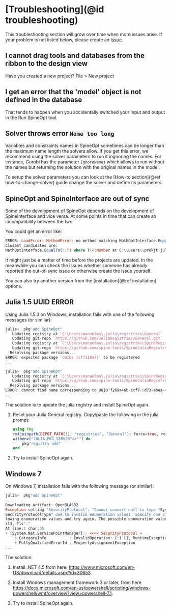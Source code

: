 # [Troubleshooting](@id troubleshooting)

This troubleshooting section will grow over time when more issues arise. If your problem is not listed below, please create an [issue](https://github.com/spine-tools/SpineOpt.jl/issues).

## I cannot drag tools and databases from the ribbon to the design view
Have you created a new project? File > New project

## I get an error that the 'model' object is not defined in the database
That tends to happen when you accidentally switched your input and output in the Run SpineOpt tool.

## Solver throws error `Name too long`
Variables and constraints names in SpineOpt sometimes can be longer than the maximum name length the solvers allow. If you get this error, we recommend using the solver parameters to run it ingnoring the names. For instance, Gurobi has the parameter `IgnoreNames` which allows to run without the names but returning the solution with the original names in the model.

To setup the solver parameters you can look at the [How-to section](@ref how-to-change-solver) guide change the solver and define its parameters.

## SpineOpt and SpineInterface are out of sync
Some of the development of SpineOpt depends on the development of SpineInterface and vice versa. At some points in time that can create an incompatibility between the two.

You could get an error like:

```julia
ERROR: LoadError: MethodError: no method matching MathOptInterface.EqualTo(::SpineInterface.Map{Symbol, SpineInterface.TimeSeries{Float64}})
Closest candidates are:
MathOptInterface.EqualTo(::T) where T\<:Number at C:\\Users\\prokjt.julia\\packages\\MathOptInterface\\vwZYM\\src\\sets.jl:223
```

It might just be a matter of time before the projects are updated. In the meanwhile you can check the issues whether someone has already reported the out-of-sync issue or otherwise create the issue yourself.

You can also try another version from the [installation](@ref installation) options.

## Julia 1.5 UUID ERROR

Using Julia 1.5.3 on Windows, installation fails with one of the following messages (or similar):

```julia
julia>  pkg"add SpineOpt"
   Updating registry at `C:\Users\manuelma\.julia\registries\General`
   Updating git-repo `https://github.com/JuliaRegistries/General.git`
   Updating registry at `C:\Users\manuelma\.julia\registries\SpineRegistry`
   Updating git-repo `https://github.com/spine-tools/SpineJuliaRegistry`
  Resolving package versions...
ERROR: expected package `UUIDs [cf7118a7]` to be registered
...
```

```julia
julia>  pkg"add SpineOpt"
   Updating registry at `C:\Users\manuelma\.julia\registries\SpineRegistry`
   Updating git-repo `https://github.com/spine-tools/SpineJuliaRegistry`
  Resolving package versions...
ERROR: cannot find name corresponding to UUID f269a46b-ccf7-5d73-abea-4c690281aa53 in a registry
...
```

The solution is to update the julia registry and install SpineOpt again.

1. Reset your Julia General registry. Copy/paste the following in the julia prompt:

   ```julia
   using Pkg
   rm(joinpath(DEPOT_PATH[1], "registries", "General"); force=true, recursive=true)
   withenv("JULIA_PKG_SERVER"=>"") do
       pkg"registry add"
   end
   ```

2. Try to install SpineOpt again.

## Windows 7

On Windows 7, installation fails with the following message (or similar):

```julia
julia>  pkg"add SpineOpt"
...
Downloading artifact: OpenBLAS32
Exception setting "SecurityProtocol": "Cannot convert null to type "System.Net.
SecurityProtocolType" due to invalid enumeration values. Specify one of the fol
lowing enumeration values and try again. The possible enumeration values are "S
sl3, Tls"."
At line:1 char:35
+ [System.Net.ServicePointManager]:: <<<< SecurityProtocol =
    + CategoryInfo          : InvalidOperation: (:) [], RuntimeException
    + FullyQualifiedErrorId : PropertyAssignmentException
...
```

The solution:

1. Install .NET 4.5 from here: https://www.microsoft.com/en-US/download/details.aspx?id=30653.

2. Install Windows management framework 3 or later, from here https://docs.microsoft.com/en-us/powershell/scripting/windows-powershell/wmf/overview?view=powershell-7.1.

3. Try to install SpineOpt again.